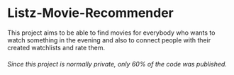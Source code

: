 # Listz-Movie-Recommender

This project aims to be able to find movies for everybody who wants to watch something in the evening and also to connect people with their created watchlists and rate them.


###### Since this project is normally private, only 60% of the code was published. #######
